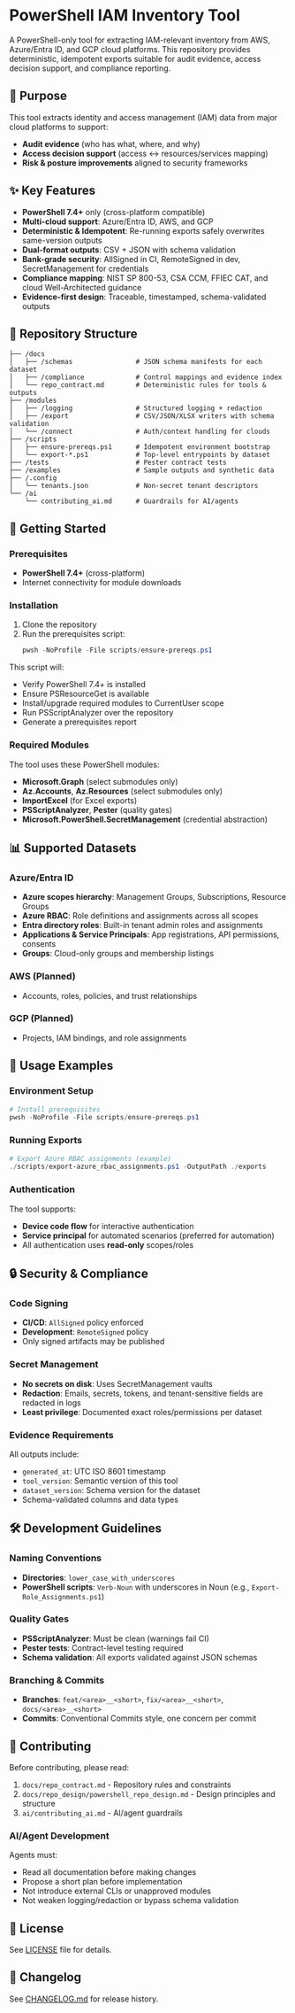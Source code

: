# PowerShell IAM Inventory Tool

A PowerShell-only tool for extracting IAM-relevant inventory from AWS, Azure/Entra ID, and GCP cloud platforms. This repository provides deterministic, idempotent exports suitable for audit evidence, access decision support, and compliance reporting.

## 🎯 Purpose

This tool extracts identity and access management (IAM) data from major cloud platforms to support:
- **Audit evidence** (who has what, where, and why)
- **Access decision support** (access ↔ resources/services mapping)
- **Risk & posture improvements** aligned to security frameworks

## ✨ Key Features

- **PowerShell 7.4+** only (cross-platform compatible)
- **Multi-cloud support**: Azure/Entra ID, AWS, and GCP
- **Deterministic & Idempotent**: Re-running exports safely overwrites same-version outputs
- **Dual-format outputs**: CSV + JSON with schema validation
- **Bank-grade security**: AllSigned in CI, RemoteSigned in dev, SecretManagement for credentials
- **Compliance mapping**: NIST SP 800-53, CSA CCM, FFIEC CAT, and cloud Well-Architected guidance
- **Evidence-first design**: Traceable, timestamped, schema-validated outputs

## 📁 Repository Structure

```
├── /docs
│   ├── /schemas                # JSON schema manifests for each dataset
│   ├── /compliance             # Control mappings and evidence index
│   └── repo_contract.md        # Deterministic rules for tools & outputs
├── /modules
│   ├── /logging                # Structured logging + redaction
│   ├── /export                 # CSV/JSON/XLSX writers with schema validation
│   └── /connect                # Auth/context handling for clouds
├── /scripts
│   ├── ensure-prereqs.ps1      # Idempotent environment bootstrap
│   └── export-*.ps1            # Top-level entrypoints by dataset
├── /tests                      # Pester contract tests
├── /examples                   # Sample outputs and synthetic data
├── /.config
│   └── tenants.json            # Non-secret tenant descriptors
└── /ai
    └── contributing_ai.md      # Guardrails for AI/agents
```

## 🚀 Getting Started

### Prerequisites

- **PowerShell 7.4+** (cross-platform)
- Internet connectivity for module downloads

### Installation

1. Clone the repository
2. Run the prerequisites script:
   ```powershell
   pwsh -NoProfile -File scripts/ensure-prereqs.ps1
   ```

This script will:
- Verify PowerShell 7.4+ is installed
- Ensure PSResourceGet is available
- Install/upgrade required modules to CurrentUser scope
- Run PSScriptAnalyzer over the repository
- Generate a prerequisites report

### Required Modules

The tool uses these PowerShell modules:
- **Microsoft.Graph** (select submodules only)
- **Az.Accounts**, **Az.Resources** (select submodules only)
- **ImportExcel** (for Excel exports)
- **PSScriptAnalyzer**, **Pester** (quality gates)
- **Microsoft.PowerShell.SecretManagement** (credential abstraction)

## 📊 Supported Datasets

### Azure/Entra ID
- **Azure scopes hierarchy**: Management Groups, Subscriptions, Resource Groups
- **Azure RBAC**: Role definitions and assignments across all scopes
- **Entra directory roles**: Built-in tenant admin roles and assignments
- **Applications & Service Principals**: App registrations, API permissions, consents
- **Groups**: Cloud-only groups and membership listings

### AWS (Planned)
- Accounts, roles, policies, and trust relationships

### GCP (Planned)
- Projects, IAM bindings, and role assignments

## 🔧 Usage Examples

### Environment Setup
```powershell
# Install prerequisites
pwsh -NoProfile -File scripts/ensure-prereqs.ps1
```

### Running Exports
```powershell
# Export Azure RBAC assignments (example)
./scripts/export-azure_rbac_assignments.ps1 -OutputPath ./exports
```

### Authentication
The tool supports:
- **Device code flow** for interactive authentication
- **Service principal** for automated scenarios (preferred for automation)
- All authentication uses **read-only** scopes/roles

## 🔒 Security & Compliance

### Code Signing
- **CI/CD**: `AllSigned` policy enforced
- **Development**: `RemoteSigned` policy
- Only signed artifacts may be published

### Secret Management
- **No secrets on disk**: Uses SecretManagement vaults
- **Redaction**: Emails, secrets, tokens, and tenant-sensitive fields are redacted in logs
- **Least privilege**: Documented exact roles/permissions per dataset

### Evidence Requirements
All outputs include:
- `generated_at`: UTC ISO 8601 timestamp
- `tool_version`: Semantic version of this tool
- `dataset_version`: Schema version for the dataset
- Schema-validated columns and data types

## 🛠️ Development Guidelines

### Naming Conventions
- **Directories**: `lower_case_with_underscores`
- **PowerShell scripts**: `Verb-Noun` with underscores in Noun (e.g., `Export-Role_Assignments.ps1`)

### Quality Gates
- **PSScriptAnalyzer**: Must be clean (warnings fail CI)
- **Pester tests**: Contract-level testing required
- **Schema validation**: All exports validated against JSON schemas

### Branching & Commits
- **Branches**: `feat/<area>__<short>`, `fix/<area>__<short>`, `docs/<area>__<short>`
- **Commits**: Conventional Commits style, one concern per commit

## 🤝 Contributing

Before contributing, please read:
1. `docs/repo_contract.md` - Repository rules and constraints
2. `docs/repo_design/powershell_repo_design.md` - Design principles and structure
3. `ai/contributing_ai.md` - AI/agent guardrails

### AI/Agent Development
Agents must:
- Read all documentation before making changes
- Propose a short plan before implementation
- Not introduce external CLIs or unapproved modules
- Not weaken logging/redaction or bypass schema validation

## 📜 License

See [LICENSE](LICENSE) file for details.

## 📝 Changelog

See [CHANGELOG.md](CHANGELOG.md) for release history.
